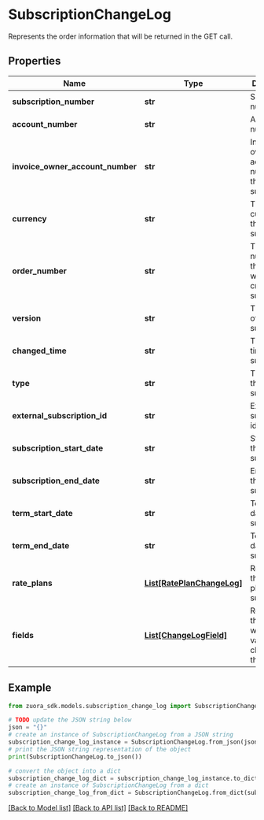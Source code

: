 # SubscriptionChangeLog

Represents the order information that will be returned in the GET call.

## Properties

Name | Type | Description | Notes
------------ | ------------- | ------------- | -------------
**subscription_number** | **str** | Subscription number. | [optional] 
**account_number** | **str** | Account number. | [optional] 
**invoice_owner_account_number** | **str** | Invoice owner account number of the subscription. | [optional] 
**currency** | **str** | The currency of the subscription. | [optional] 
**order_number** | **str** | The order number of the order which created this subscription. | [optional] 
**version** | **str** | The version of the subscription. | [optional] 
**changed_time** | **str** | The create time of the subscription. | [optional] 
**type** | **str** | The type of the subscription. | [optional] 
**external_subscription_id** | **str** | External subscription id. | [optional] 
**subscription_start_date** | **str** | Start date of the subscription. | [optional] 
**subscription_end_date** | **str** | End date of the subscription. | [optional] 
**term_start_date** | **str** | Term start date of the subscription. | [optional] 
**term_end_date** | **str** | Term end date of the subscription. | [optional] 
**rate_plans** | [**List[RatePlanChangeLog]**](RatePlanChangeLog.md) | Represents the rate plans in this subscription. | [optional] 
**fields** | [**List[ChangeLogField]**](ChangeLogField.md) | Represents the fields which the value is changed for this charge. | [optional] 

## Example

```python
from zuora_sdk.models.subscription_change_log import SubscriptionChangeLog

# TODO update the JSON string below
json = "{}"
# create an instance of SubscriptionChangeLog from a JSON string
subscription_change_log_instance = SubscriptionChangeLog.from_json(json)
# print the JSON string representation of the object
print(SubscriptionChangeLog.to_json())

# convert the object into a dict
subscription_change_log_dict = subscription_change_log_instance.to_dict()
# create an instance of SubscriptionChangeLog from a dict
subscription_change_log_from_dict = SubscriptionChangeLog.from_dict(subscription_change_log_dict)
```
[[Back to Model list]](../README.md#documentation-for-models) [[Back to API list]](../README.md#documentation-for-api-endpoints) [[Back to README]](../README.md)


